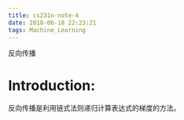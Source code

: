 ```yaml
---
title: cs231n-note-4
date: 2018-06-18 22:23:21
tags: Machine_Learning
---
```


反向传播

# Introduction:

反向传播是利用链式法则递归计算表达式的梯度的方法。